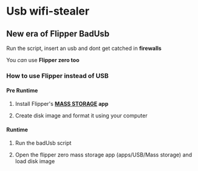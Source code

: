 # Usb wifi-stealer

## New era of Flipper BadUsb

Run the script, insert an usb and dont get catched in **firewalls**

You _can_ use **Flipper zero too**

### How to use Flipper instead of USB

#### Pre Runtime

1. Install Flipper's **[MASS STORAGE](https://lab.flipper.net/apps/mass_storage) app**

2. Create disk image and format it using your computer

#### Runtime
1. Run the badUsb script

2. Open the flipper zero mass storage app (apps/USB/Mass storage) and load disk image
